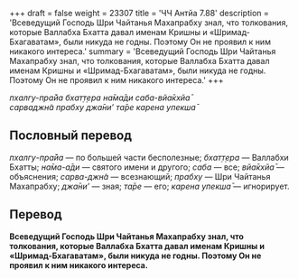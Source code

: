 +++
draft = false
weight = 23307
title = 'ЧЧ Антйа 7.88'
description = 'Всеведущий Господь Шри Чайтанья Махапрабху знал, что толкования, которые Валлабха Бхатта давал именам Кришны и «Шримад-Бхагаватам», были никуда не годны. Поэтому Он не проявил к ним никакого интереса.'
summary = 'Всеведущий Господь Шри Чайтанья Махапрабху знал, что толкования, которые Валлабха Бхатта давал именам Кришны и «Шримад-Бхагаватам», были никуда не годны. Поэтому Он не проявил к ним никакого интереса.'
+++

_пхалгу-пра̄йа бхат̣т̣ера на̄ма̄ди саба-вйа̄кхйа̄  
сарваджн̃а прабху джа̄ни’ та̄ре карена упекша̄_

## Пословный перевод

_пхалгу_\-_пра̄йа_ — по большей части бесполезные; _бхат̣т̣ера_ — Валлабхи Бхатты; _на̄ма_\-_а̄ди_ — святого имени и другого; _саба_ — все; _вйа̄кхйа̄_ — объяснения; _сарва_\-_джн̃а_ — всезнающий; _прабху_ — Шри Чайтанья Махапрабху; _джа̄ни’_ — зная; _та̄ре_ — его; _карена_ _упекша̄_ — игнорирует.

## Перевод

**Всеведущий Господь Шри Чайтанья Махапрабху знал, что толкования, которые Валлабха Бхатта давал именам Кришны и «Шримад-Бхагаватам», были никуда не годны. Поэтому Он не проявил к ним никакого интереса.**

